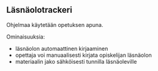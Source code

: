 Läsnäolotrackeri
---------

Ohjelmaa käytetään opetuksen apuna.

Ominaisuuksia:

- läsnäolon automaattinen kirjaaminen
- opettaja voi manuaalisesti kirjata opiskelijan läsnäolon
- materiaalin jako sähköisesti tunnilla läsnäoleville


